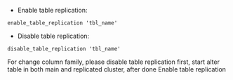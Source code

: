 - Enable table replication:
```
enable_table_replication 'tbl_name'
```

- Disable table replication:
```
disable_table_replication 'tbl_name'
```


For change column family, please disable table replication first, start alter table in both main and replicated cluster, after done Enable table replication
